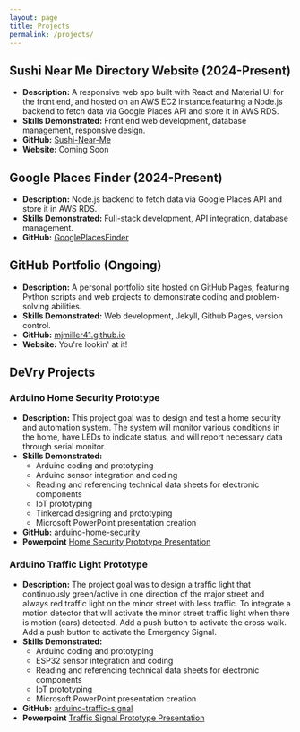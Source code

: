 ```yaml
---
layout: page
title: Projects
permalink: /projects/
---
```


## Sushi Near Me Directory Website (2024-Present)
- **Description:** A responsive web app built with React and Material UI for the front end, and hosted on an AWS EC2 instance.featuring a Node.js backend to fetch data via Google Places API and store it in AWS RDS.  
- **Skills Demonstrated:** Front end web development, database management, responsive design.  
- **GitHub:** <a href="https://github.com/mjmiller41/Sushi-Near-Me" target="_blank">Sushi-Near-Me</a>
- **Website:** Coming Soon

## Google Places Finder (2024-Present)
- **Description:** Node.js backend to fetch data via Google Places API and store it in AWS RDS.
- **Skills Demonstrated:** Full-stack development, API integration, database management.  
- **GitHub:** <a href="https://github.com/mjmiller41/GooglePlacesFinder" target="_blank">GooglePlacesFinder</a>

## GitHub Portfolio (Ongoing)
- **Description:** A personal portfolio site hosted on GitHub Pages, featuring Python scripts and web projects to demonstrate coding and problem-solving abilities.  
- **Skills Demonstrated:** Web development, Jekyll, Github Pages, version control.
- **GitHub:** <a href="https://github.com/mjmiller41/mjmiller41.github.io" target="_blank">mjmiller41.github.io</a>
- **Website:** You're lookin' at it!

## DeVry Projects

### Arduino Home Security Prototype
- **Description:** This project goal was to design and test a home security and automation system. The system will monitor various conditions in the home, have LEDs to indicate status, and will report necessary data through serial monitor.
- **Skills Demonstrated:** 
  - Arduino coding and prototyping
  - Arduino sensor integration and coding
  - Reading and referencing technical data sheets for electronic components
  - IoT prototyping
  - Tinkercad designing and prototyping
  - Microsoft PowerPoint presentation creation
- **GitHub:** <a href="https://github.com/mjmiller41/arduino-home-security" target="_blank">arduino-home-security</a>
- **Powerpoint** [Home Security Prototype Presentation](/home-security-prototype)

### Arduino Traffic Light Prototype
- **Description:** The project goal was to design a traffic light that continuously green/active in one direction of the major street and always red traffic light on the minor street with less traffic. To integrate a motion detector that will activate the minor street traffic light when there is motion (cars) detected. Add a push button to activate the cross walk. Add a push button to activate the Emergency Signal. 
- **Skills Demonstrated:** 
  - Arduino coding and prototyping
  - ESP32 sensor integration and coding
  - Reading and referencing technical data sheets for electronic components
  - IoT prototyping
  - Microsoft PowerPoint presentation creation
- **GitHub:** <a href="https://github.com/mjmiller41/arduino-traffic-signal" target="_blank">arduino-traffic-signal</a>
- **Powerpoint** [Traffic Signal Prototype Presentation](/traffic-light-prototype)